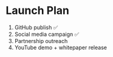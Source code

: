# Launch Plan
1. GitHub publish ✅
2. Social media campaign ✅
3. Partnership outreach
4. YouTube demo + whitepaper release
